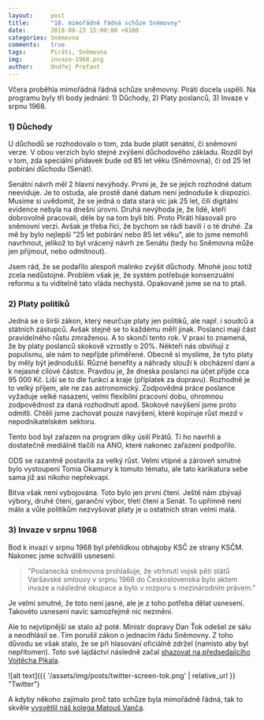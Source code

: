 ```yaml
---
layout:     post
title:      "18. mimořádně řádná schůze Sněmovny"
date:       2018-08-23 15:00:00 +0100
categories: Sněmovna
comments:   true
tags:       Piráti, Sněmovna
img:        invaze-1968.png
author:     Ondřej Profant
---
```


Včera proběhla mimořádná řádná schůze sněmovny. Piráti docela uspěli. Na programu byly tři body jednání: 1) Důchody, 2) Platy poslanců, 3) Invaze v srpnu 1968.

<!--more-->

### 1) Důchody

U důchodů se rozhodovalo o tom, zda bude platit senátní, či sněmovní verze. V obou verzích bylo stejné zvýšení důchodového základu. Rozdíl byl v tom, zda speciální přídavek bude od 85 let věku (Sněmovna), či od 25 let pobírání důchodu (Senát).

Senátní návrh měl 2 hlavní nevýhody. První je, že se jejich rozhodné datum neeviduje. Je to ostuda, ale prostě dané datum není jednoduše k dispozici. Musíme si uvědomit, že se jedná o data stará víc jak 25 let, čili digitální evidence nebyla na dnešní úrovni. Druhá nevýhoda je, že lidé, kteří dobrovolně pracovali, déle by na tom byli biti. Proto Piráti hlasovali pro sněmovní verzi. Avšak je třeba říci, že bychom se rádi bavili i o té druhé. Za mě by bylo nejlepší "25 let pobírání nebo 85 let věku", ale to jsme nemohli navrhnout, jelikož to byl vrácený návrh ze Senátu (tedy ho Sněmovna může jen přijmout, nebo odmítnout).

Jsem rád, že se podařilo alespoň malinko zvýšit důchody. Mnohé jsou totiž zcela nedůstojné. Problém však je, že systém potřebuje konsenzuální reformu a tu viditelně tato vláda nechystá. Opakovaně jsme se na to ptali.

### 2) Platy politiků

Jedná se o širší zákon, který neurčuje platy jen politiků, ale např. i soudců a státních zástupců. Avšak stejně se to každému měří jinak. Poslanci mají část pravidelného růstu zmraženou. A to skončí tento rok. V praxi to znamená, že by platy poslanců skokově vzrostly o 20%. Někteří nás obviňují z populismu, ale nám to nepřijde přiměřené. Obecně si myslíme, že tyto platy by měly být jednodušší. Různé benefity a náhrady slouží k obcházení daní a k nejasné cílové částce. Pravdou je, že dneska poslanci na účet přijde cca 95 000 Kč. Liší se to dle funkcí a kraje (příplatek za dopravu). Rozhodně je to velký příjem, ale ne zas astronomický. Zodpovědná práce poslance vyžaduje velké nasazení, velmi flexibilní pracovní dobu, ohromnou zodpovědnost za daná rozhodnutí apod. Skokové navýšení jsme proto odmítli. Chtěli jsme zachovat pouze navýšení, které kopíruje růst mezd v nepodnikatelském sektoru.

Tento bod byl zařazen na program díky úsilí Pirátů. Ti ho navrhli a dostatečně mediálně tlačili na ANO, které nakonec zařazení podpořilo.

ODS se razantně postavila za velký růst. Velmi vtipné a zároveň smutné bylo vystoupení Tomia Okamury k tomuto tématu, ale tato karikatura sebe sama již asi nikoho nepřekvapí.

Bitva však není vybojována. Toto bylo jen první čtení. Ještě nám zbývají výbory, druhé čtení, garanční výbor, třetí čtení a Senát. To upřímně není málo a vůle politikům nezvyšovat platy je u ostatních stran velmi malá.

### 3) Invaze v srpnu 1968

Bod k invazi v srpnu 1968 byl přehlídkou obhajoby KSČ ze strany KSČM. Nakonec jsme schválili usnesení:

>"Poslanecká sněmovna prohlašuje, že vtrhnutí vojsk pěti států Varšavské smlouvy v srpnu 1968 do Československa bylo aktem invaze a následné okupace a bylo v rozporu s mezinárodním právem." 

Je velmi smutné, že toto není jasné, ale je z toho potřeba dělat usnesení. Takovéto usnesení navíc samozřejmě nic nezmění.

Ale to nejvtipnější se stalo až poté. Ministr dopravy Dan Ťok odešel ze sálu a neodhlásil se. Tím porušil zákon o jednacím řádu Sněmovny. Z toho důvodu se však stalo, že se při hlasování oficiálně zdržel (namísto aby byl nepřítomen). Toto své lajdáctví následně začal [shazovat na předsedajícího Vojtěcha Pikala](https://twitter.com/ondrej_profant/status/1032327231262142464).

![alt text]({{ '/assets/img/posts/twitter-screen-tok.png' | relative_url }} "Twitter")

A kdyby někoho zajímalo proč tato schůze byla mimořádně řádná, tak to skvěle [vysvětlil náš kolega Matouš Vanča](https://www.facebook.com/matous.vanca.77/posts/247693149389684).
